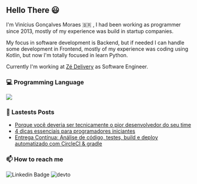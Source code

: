 ## Hello There 😃

I'm Vinícius Gonçalves Moraes 🇧🇷 , I had been working as programmer since 2013, mostly of my experience was build in startup companies.

My focus in software development is Backend, but if needed I can handle some development in Frontend, mostly of my experience was coding using Kotlin, but now I'm totally focused in learn Python.

Currently I'm working at [Zé Delivery](https://www.ze.delivery/) as Software Engineer.


### 💻 Programming Language 

<img src = "https://github-readme-stats.vercel.app/api/top-langs/?username=vinigmoraes&layout=compact">

### 📖 Lastests Posts

- [Porque você deveria ser tecnicamente o pior desenvolvedor do seu time](https://dev.to/vinigmoraes/porque-voce-deveria-ser-tecnicamente-o-pior-desenvolvedor-da-sua-equipe-257n)
- [4 dicas essenciais para programadores iniciantes](https://dev.to/vinigmoraes/4-dicas-para-programadores-iniciantes-2d19)
- [Entrega Contínua: Análise de código, testes, build e deploy automatizado com CircleCI & gradle](https://dev.to/vinigmoraes/entrega-continua-analise-de-codigo-testes-build-e-deploy-automatizado-com-circleci-gradle-4fl4)
 
### 📫 How to reach me
  ![Linkedin Badge](https://img.shields.io/badge/LinkedIn-0077B5?style=for-the-badge&logo=linkedin&logoColor=white&link=https://www.linkedin.com/in/vin%C3%ADcius-moraes-401952b1/)
  ![devto](https://img.shields.io/badge/dev.to-0A0A0A?style=for-the-badge&logo=dev.to&logoColor=white&link=https://dev.to/vinigmoraes)
